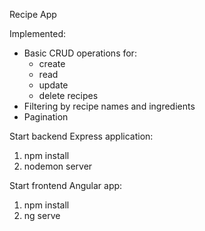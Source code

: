 Recipe App 

Implemented:
- Basic CRUD operations for:
    - create
    - read
    - update
    - delete recipes
- Filtering by recipe names and ingredients
- Pagination

Start backend Express application: 
1. npm install
2. nodemon server

Start frontend Angular app: 
1. npm install
2. ng serve

